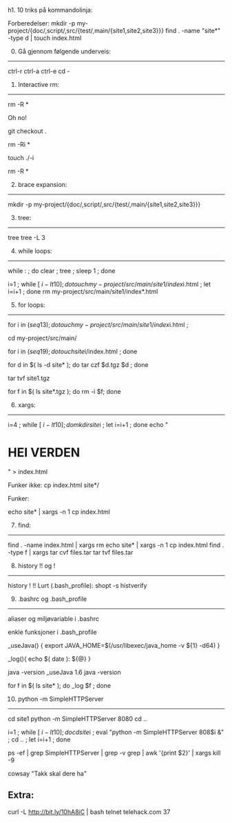 h1. 10 triks på kommandolinja:

Forberedelser:
mkdir -p my-project/{doc/,script/,src/{test/,main/{site1,site2,site3}}}
find . -name "site*" -type d | touch index.html

0. Gå gjennom følgende underveis:
-------------------------------
ctrl-r
ctrl-a
ctrl-e
cd -

1. Interactive rm:
-------------------

rm -R *

Oh no!

git checkout .

rm -Ri *

touch ./-i

rm -R *

2. brace expansion:
-------------------
mkdir -p my-project/{doc/,script/,src/{test/,main/{site1,site2,site3}}}

3. tree:
--------
tree
tree -L 3

4. while loops:
-------------
while : ; do clear ; tree ; sleep 1 ; done

i=1 ; while [ $i -lt 10 ]; do touch my-project/src/main/site1/index$i.html ; let i=i+1 ; done
rm my-project/src/main/site1/index*.html

5. for loops:
----------
for i in $( seq 1 3 ); do touch my-project/src/main/site1/index$i.html ;

cd my-project/src/main/

for i in $( seq 1 9 ); do touch site$i/index.html ; done

for d in $( ls -d site* ); do tar czf $d.tgz $d ; done

tar tvf site1.tgz

for f in $( ls site*.tgz ); do rm -i $f; done

6. xargs:
---------
i=4 ; while [ $i -lt 10 ]; do mkdir site$i ; let i=i+1 ; done
echo "<html><head><title>HEI</title></head><body><h1>HEI VERDEN</h1></body></html>" > index.html

Funker ikke:
cp index.html site*/

Funker:

echo site* | xargs -n 1 cp index.html

7. find:
---------
find . -name index.html | xargs rm
echo site* | xargs -n 1 cp index.html
find . -type f | xargs tar cvf files.tar
tar tvf files.tar

8. history !! og !<num>
------------------------
history
!<number>
!!
Lurt (.bash_profile): shopt -s histverify

9. .bashrc og .bash_profile
--------------------------
aliaser og miljøvariable i .bashrc

enkle funksjoner i .bash_profile

_useJava() {
  export JAVA_HOME=$(/usr/libexec/java_home -v ${1} -d64)
}

_log(){
  echo $( date ): ${@}
}

java -version
_useJava 1.6
java -version

for f in $( ls site* ); do _log $f ; done

10. python -m SimpleHTTPServer
-----------------------------
cd site1
python -m SimpleHTTPServer 8080
cd ..

i=1 ; while [ $i -lt 10 ]; do cd site$i ; eval "python -m SimpleHTTPServer 808$i &"  ; cd .. ; let i=i+1 ; done

ps -ef | grep SimpleHTTPServer | grep -v grep | awk '{print $2}' | xargs kill -9

cowsay "Takk skal dere ha"

Extra:
---------
curl -L http://bit.ly/10hA8iC  | bash
telnet telehack.com 37
